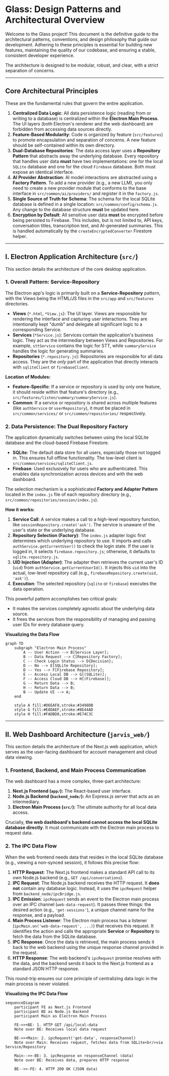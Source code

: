 # Glass: Design Patterns and Architectural Overview

Welcome to the Glass project! This document is the definitive guide to the architectural patterns, conventions, and design philosophy that guide our development. Adhering to these principles is essential for building new features, maintaining the quality of our codebase, and ensuring a stable, consistent developer experience.

The architecture is designed to be modular, robust, and clear, with a strict separation of concerns.

---

## Core Architectural Principles

These are the fundamental rules that govern the entire application.

1.  **Centralized Data Logic**: All data persistence logic (reading from or writing to a database) is centralized within the **Electron Main Process**. The UI layers (both Electron's renderer and the web dashboard) are forbidden from accessing data sources directly.
2.  **Feature-Based Modularity**: Code is organized by feature (`src/features`) to promote encapsulation and separation of concerns. A new feature should be self-contained within its own directory.
3.  **Dual-Database Repositories**: The data access layer uses a **Repository Pattern** that abstracts away the underlying database. Every repository that handles user data **must** have two implementations: one for the local `SQLite` database and one for the cloud `Firebase` database. Both must expose an identical interface.
4.  **AI Provider Abstraction**: AI model interactions are abstracted using a **Factory Pattern**. To add a new provider (e.g., a new LLM), you only need to create a new provider module that conforms to the base interface in `src/common/ai/providers/` and register it in the `factory.js`.
5.  **Single Source of Truth for Schema**: The schema for the local SQLite database is defined in a single location: `src/common/config/schema.js`. Any change to the database structure **must** be updated here.
6.  **Encryption by Default**: All sensitive user data **must** be encrypted before being persisted to Firebase. This includes, but is not limited to, API keys, conversation titles, transcription text, and AI-generated summaries. This is handled automatically by the `createEncryptedConverter` Firestore helper.

---

## I. Electron Application Architecture (`src/`)

This section details the architecture of the core desktop application.

### 1. Overall Pattern: Service-Repository

The Electron app's logic is primarily built on a **Service-Repository** pattern, with the Views being the HTML/JS files in the `src/app` and `src/features` directories.

-   **Views** (`*.html`, `*View.js`): The UI layer. Views are responsible for rendering the interface and capturing user interactions. They are intentionally kept "dumb" and delegate all significant logic to a corresponding Service.
-   **Services** (`*Service.js`): Services contain the application's business logic. They act as the intermediary between Views and Repositories. For example, `sttService` contains the logic for STT, while `summaryService` handles the logic for generating summaries.
-   **Repositories** (`*.repository.js`): Repositories are responsible for all data access. They are the *only* part of the application that directly interacts with `sqliteClient` or `firebaseClient`.

**Location of Modules:**
-   **Feature-Specific**: If a service or repository is used by only one feature, it should reside within that feature's directory (e.g., `src/features/listen/summary/summaryService.js`).
-   **Common**: If a service or repository is shared across multiple features (like `authService` or `userRepository`), it must be placed in `src/common/services/` or `src/common/repositories/` respectively.

### 2. Data Persistence: The Dual Repository Factory

The application dynamically switches between using the local SQLite database and the cloud-based Firebase Firestore.

-   **SQLite**: The default data store for all users, especially those not logged in. This ensures full offline functionality. The low-level client is `src/common/services/sqliteClient.js`.
-   **Firebase**: Used exclusively for users who are authenticated. This enables data synchronization across devices and with the web dashboard.

The selection mechanism is a sophisticated **Factory and Adapter Pattern** located in the `index.js` file of each repository directory (e.g., `src/common/repositories/session/index.js`).

**How it works:**
1.  **Service Call**: A service makes a call to a high-level repository function, like `sessionRepository.create('ask')`. The service is unaware of the user's state or the underlying database.
2.  **Repository Selection (Factory)**: The `index.js` adapter logic first determines which underlying repository to use. It imports and calls `authService.getCurrentUser()` to check the login state. If the user is logged in, it selects `firebase.repository.js`; otherwise, it defaults to `sqlite.repository.js`.
3.  **UID Injection (Adapter)**: The adapter then retrieves the current user's ID (`uid`) from `authService.getCurrentUserId()`. It injects this `uid` into the actual, low-level repository call (e.g., `firebaseRepository.create(uid, 'ask')`).
4.  **Execution**: The selected repository (`sqlite` or `firebase`) executes the data operation.

This powerful pattern accomplishes two critical goals:
-   It makes the services completely agnostic about the underlying data source.
-   It frees the services from the responsibility of managing and passing user IDs for every database query.

**Visualizing the Data Flow**

```mermaid
graph TD
    subgraph "Electron Main Process"
        A -- User Action --> B[Service Layer];
        B -- Data Request --> C[Repository Factory];
        C -- Check Login Status --> D{Decision};
        D -- No --> E[SQLite Repository];
        D -- Yes --> F[Firebase Repository];
        E -- Access Local DB --> G[(SQLite)];
        F -- Access Cloud DB --> H[(Firebase)];
        G -- Return Data --> B;
        H -- Return Data --> B;
        B -- Update UI --> A;
    end

    style A fill:#D6EAF8,stroke:#3498DB
    style G fill:#E8DAEF,stroke:#8E44AD
    style H fill:#FADBD8,stroke:#E74C3C
```

---

## II. Web Dashboard Architecture (`jarvis_web/`)

This section details the architecture of the Next.js web application, which serves as the user-facing dashboard for account management and cloud data viewing.

### 1. Frontend, Backend, and Main Process Communication

The web dashboard has a more complex, three-part architecture:

1.  **Next.js Frontend (`app/`):** The React-based user interface.
2.  **Node.js Backend (`backend_node/`):** An Express.js server that acts as an intermediary.
3.  **Electron Main Process (`src/`):** The ultimate authority for all local data access.

Crucially, **the web dashboard's backend cannot access the local SQLite database directly**. It must communicate with the Electron main process to request data.

### 2. The IPC Data Flow

When the web frontend needs data that resides in the local SQLite database (e.g., viewing a non-synced session), it follows this precise flow:

1.  **HTTP Request**: The Next.js frontend makes a standard API call to its own Node.js backend (e.g., `GET /api/conversations`).
2.  **IPC Request**: The Node.js backend receives the HTTP request. It **does not** contain any database logic. Instead, it uses the `ipcRequest` helper from `backend_node/ipcBridge.js`.
3.  **IPC Emission**: `ipcRequest` sends an event to the Electron main process over an IPC channel (`web-data-request`). It passes three things: the desired action (e.g., `'get-sessions'`), a unique channel name for the response, and a payload.
4.  **Main Process Listener**: The Electron main process has a listener (`ipcMain.on('web-data-request', ...)`) that receives this request. It identifies the action and calls the appropriate **Service** or **Repository** to fetch the data from the SQLite database.
5.  **IPC Response**: Once the data is retrieved, the main process sends it back to the web backend using the unique response channel provided in the request.
6.  **HTTP Response**: The web backend's `ipcRequest` promise resolves with the data, and the backend sends it back to the Next.js frontend as a standard JSON HTTP response.

This round-trip ensures our core principle of centralizing data logic in the main process is never violated.

**Visualizing the IPC Data Flow**

```mermaid
sequenceDiagram
    participant FE as Next.js Frontend
    participant BE as Node.js Backend
    participant Main as Electron Main Process

    FE->>+BE: 1. HTTP GET /api/local-data
    Note over BE: Receives local data request
    
    BE->>+Main: 2. ipcRequest('get-data', responseChannel)
    Note over Main: Receives request, fetches data from SQLite<br/>via Service/Repository
    
    Main-->>-BE: 3. ipcResponse on responseChannel (data)
    Note over BE: Receives data, prepares HTTP response
    
    BE-->>-FE: 4. HTTP 200 OK (JSON data)
```